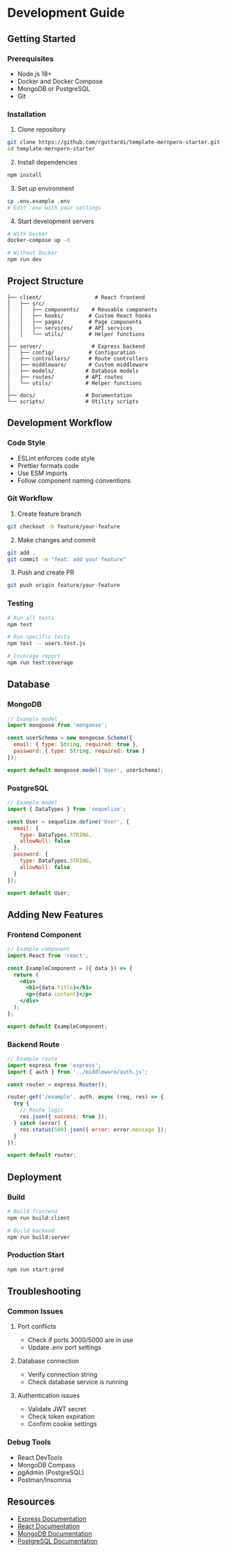 # Development Guide

## Getting Started

### Prerequisites
- Node.js 18+
- Docker and Docker Compose
- MongoDB or PostgreSQL
- Git

### Installation
1. Clone repository
```bash
git clone https://github.com/rgottardi/template-mernpern-starter.git
cd template-mernpern-starter
```

2. Install dependencies
```bash
npm install
```

3. Set up environment
```bash
cp .env.example .env
# Edit .env with your settings
```

4. Start development servers
```bash
# With Docker
docker-compose up -d

# Without Docker
npm run dev
```

## Project Structure
```
├── client/                 # React frontend
│   ├── src/
│   │   ├── components/    # Reusable components
│   │   ├── hooks/        # Custom React hooks
│   │   ├── pages/        # Page components
│   │   ├── services/     # API services
│   │   └── utils/        # Helper functions
│   
├── server/                # Express backend
│   ├── config/           # Configuration
│   ├── controllers/      # Route controllers
│   ├── middleware/       # Custom middleware
│   ├── models/          # Database models
│   ├── routes/          # API routes
│   └── utils/           # Helper functions
│
├── docs/                # Documentation
└── scripts/             # Utility scripts
```

## Development Workflow

### Code Style
- ESLint enforces code style
- Prettier formats code
- Use ESM imports
- Follow component naming conventions

### Git Workflow
1. Create feature branch
```bash
git checkout -b feature/your-feature
```

2. Make changes and commit
```bash
git add .
git commit -m "feat: add your feature"
```

3. Push and create PR
```bash
git push origin feature/your-feature
```

### Testing
```bash
# Run all tests
npm test

# Run specific tests
npm test -- users.test.js

# Coverage report
npm run test:coverage
```

## Database

### MongoDB
```javascript
// Example model
import mongoose from 'mongoose';

const userSchema = new mongoose.Schema({
  email: { type: String, required: true },
  password: { type: String, required: true }
});

export default mongoose.model('User', userSchema);
```

### PostgreSQL
```javascript
// Example model
import { DataTypes } from 'sequelize';

const User = sequelize.define('User', {
  email: {
    type: DataTypes.STRING,
    allowNull: false
  },
  password: {
    type: DataTypes.STRING,
    allowNull: false
  }
});

export default User;
```

## Adding New Features

### Frontend Component
```jsx
// Example component
import React from 'react';

const ExampleComponent = ({ data }) => {
  return (
    <div>
      <h1>{data.title}</h1>
      <p>{data.content}</p>
    </div>
  );
};

export default ExampleComponent;
```

### Backend Route
```javascript
// Example route
import express from 'express';
import { auth } from '../middleware/auth.js';

const router = express.Router();

router.get('/example', auth, async (req, res) => {
  try {
    // Route logic
    res.json({ success: true });
  } catch (error) {
    res.status(500).json({ error: error.message });
  }
});

export default router;
```

## Deployment

### Build
```bash
# Build frontend
npm run build:client

# Build backend
npm run build:server
```

### Production Start
```bash
npm run start:prod
```

## Troubleshooting

### Common Issues
1. Port conflicts
   - Check if ports 3000/5000 are in use
   - Update .env port settings

2. Database connection
   - Verify connection string
   - Check database service is running

3. Authentication issues
   - Validate JWT secret
   - Check token expiration
   - Confirm cookie settings

### Debug Tools
- React DevTools
- MongoDB Compass
- pgAdmin (PostgreSQL)
- Postman/Insomnia

## Resources
- [Express Documentation](https://expressjs.com/)
- [React Documentation](https://reactjs.org/)
- [MongoDB Documentation](https://docs.mongodb.com/)
- [PostgreSQL Documentation](https://www.postgresql.org/docs/)